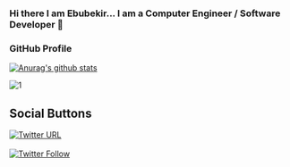 ### Hi there I am Ebubekir... I am a Computer Engineer / Software Developer 👋

### GitHub Profile
[![Anurag's github stats](https://github-readme-stats.vercel.app/api?username=ebubekirdgn&theme=blue-green)](https://github.com/anuraghazra/github-readme-stats)
 
![1](https://github-readme-stats.vercel.app/api/top-langs/?username=ebubekirdgn&theme=blue-green)
 

## Social Buttons
[![Twitter URL](https://img.shields.io/twitter/url/http/shields.io.svg?style=social&style=plastic)]()  
<br>
[![Twitter Follow](https://img.shields.io/twitter/follow/ebubekirdgnn.svg?style=social)](https://twitter.com/ebubekirdgnn)  
